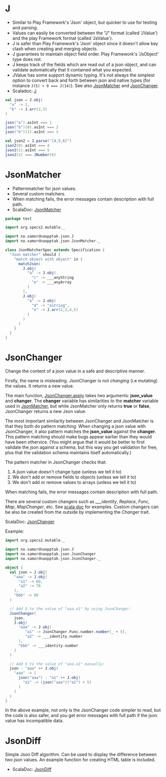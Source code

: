 
J
===

* Similar to Play Framework's 'Json' object, but quicker to use for testing and parsing.
* Values can easily be converted between the "J" format (called 'JValue') and the play Framework format (called 'JsValue').
* J is safer than Play Framework's 'Json' object since it doesn't allow key clash when creating and merging objects.
* J guarantees to maintain object field order. Play Framework's 'JsObject' type does not.
* J keeps track of the fields which are read out of a json object, and can validate automatically that it contained what you expected.
* JValue has some support dynamic typing. It's not always the simplest option to convert back and forth between json and native types
  (for instance ```J(5) + 9 === J(14)```). See also [JsonMatcher](JSON.md#jsonmatcher) and [JsonChanger](JSON.md#jsonchanger).
* Scaladoc: [J](http://users.notam02.no/~kjetism/doppelauge/#no.samordnaopptak.json.J$)


```scala
val json = J.obj(
  "a" -> 1,
  "b" -> J.arr(2,3)
)

json("a").asInt === 1
json("b")(0).asInt === 2
json("b")(1).asInt === 3

val json2 = J.parse("[4,5,6]")
json2(0).asInt === 4
json2(1).asInt === 5
json2(2) === JNumber(6)
```


JsonMatcher
===========

* Patternmatcher for json values.
* Several custom matchers.
* When matching fails, the error messages contain description with full path.
* ScalaDoc: [JsonMatcher](http://users.notam02.no/~kjetism/doppelauge/#no.samordnaopptak.json.JsonMatcher$)


```scala
package test

import org.specs2.mutable._

import no.samordnaopptak.json.J
import no.samordnaopptak.json.JsonMatcher._

class JsonMatcherSpec extends Specification {
  "Json matcher" should {
    "match object with object" in {
      matchJson(
        J.obj(
          "a" -> J.obj(
            "c" -> ___anyString
            "e" -> ___anyArray
          )
        ),
        J.obj(
          "a" -> J.obj(
            "d" -> "astring",
            "e" -> J.arr(2,3,4,5)
          )
        )
      )
    }
  }
}
```


JsonChanger
===========
Change the content of a json value in a safe and descriptive manner.
  
Firstly, the name is misleading. JsonChanger is not *changing* (i.e mutating) the values. It returns a new value.

The main function, [JsonChanger.apply](http://users.notam02.no/~kjetism/doppelauge/#no.samordnaopptak.json.JsonChanger$@apply%28json_value:Any,changer:Any,path:String,allow_mismatched_types:Boolean%29:no.samordnaopptak.json.JValue) takes two arguments: **json_value** and **changer**.
The **changer** variable has similarities to the **matcher** variable used in [JsonMatcher](http://users.notam02.no/~kjetism/doppelauge/#no.samordnaopptak.json.JsonMatcher$), but while
JsonMatcher only returns **true** or **false**, JsonChanger returns a new Json value.
   
The most important similarity between JsonChanger and JsonMatcher is that they both do pattern matching.
When changing a json value with JsonChanger, it also pattern matches the **json_value** against the **changer**. This pattern matching
should make bugs appear earlier than they would have been othervice.
(You might argue that it would be better to first validate the json against a schema, but this way you get validation for free,
plus that the validation schema maintains itself automatically.)
   
The pattern matcher in JsonChanger checks that:

  1. A json value doesn't change type (unless we tell it to)
  2. We don't add or remove fields to objects (unless we tell it to)
  3. We don't add or remove values to arrays (unless we tell it to)

When matching fails, the error messages contain description with full path.

There are several custom changers such as *___identity*, *Replace*, *Func*, *Map*, *MapChanger*, etc. See [scala doc](http://users.notam02.no/~kjetism/doppelauge/#no.samordnaopptak.json.JsonChanger$) for examples.
Custom changers can be also be created from the outside by implementing the *Changer* trait.

ScalaDoc: [JsonChanger](http://users.notam02.no/~kjetism/doppelauge/#no.samordnaopptak.json.JsonChanger$)

Example:

```scala
import org.specs2.mutable._

import no.samordnaopptak.json.J
import no.samordnaopptak.json.JsonChanger
import no.samordnaopptak.json.JsonChanger._

object {
  val json = J.obj(
    "aaa" -> J.obj(
      "a1" -> 60,
      "a2" -> 70
    ),
    "bbb" -> 80
  )

  // Add 5 to the value of "aaa.a1" by using JsonChanger:
  JsonChanger(
    json,
    J.obj(
      "aaa" -> J.obj(
         "a1" -> JsonChanger.Func.number.number(_ + 5),
         "a2" -> ___identity.number
      ),
      "bbb" -> ___identity.number
    )
  )

  // Add 5 to the value of "aaa.a1" manually:
  json - "aaa" ++ J.obj(
    "aaa" -> (
      json("aaa") - "a1" ++ J.obj(
        "a1" -> (json("aaa")("a1") + 5)
      )
    )
  )
}
```

In the above example, not only is the JsonChanger code simpler to read, but the code is also safer,
and you get error messages with full path if the json value has incompatible data.


JsonDiff
========
Simple Json Diff algorithm. Can be used to display the difference between two json values. An example function
for creating HTML table is included.
* ScalaDoc: [JsonDiff](http://users.notam02.no/~kjetism/doppelauge/#no.samordnaopptak.json.JsonDiff$)

